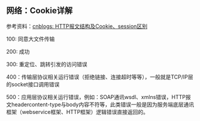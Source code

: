 ## 网络：Cookie详解

参考资料：[cnblogs: HTTP报文结构及Cookie、session区别](https://www.cnblogs.com/plf-Jack/p/11105228.html)

100: 同意大文件传输

200: 成功

300: 重定位、跳转引发的访问错误

400：传输层协议相关运行错误（拒绝链接、连接超时等等），一般就是TCP/IP层的socket接口调用错误

500：应用层协议相关运行错误，例如：SOAP通讯wsdl、xmlns错误，HTTP报文headercontent-type与body内容不符等，此类错误一般是因为服务端底层通讯框架（webservice框架、HTTP框架）逻辑错误直接返回的。